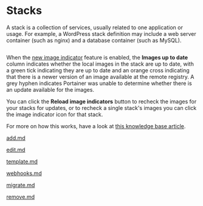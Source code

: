 # Stacks

A stack is a collection of services, usually related to one application or usage. For example, a WordPress stack definition may include a web server container (such as nginx) and a database container (such as MySQL).

<figure><img src="../../../.gitbook/assets/2.20-stacks-list.png" alt=""><figcaption></figcaption></figure>

When the [new image indicator](../host/setup.md#other) feature is enabled, the **Images up to date** column indicates whether the local images in the stack are up to date, with a green tick indicating they are up to date and an orange cross indicating that there is a newer version of an image available at the remote registry. A grey hyphen indicates Portainer was unable to determine whether there is an update available for the images.

You can click the **Reload image indicators** button to recheck the images for your stacks for updates, or to recheck a single stack's images you can click the image indicator icon for that stack.

For more on how this works, have a look at [this knowledge base article](https://portal.portainer.io/knowledge/how-does-the-image-update-notification-icon-work).


[add.md](add.md)



[edit.md](edit.md)



[template.md](template.md)



[webhooks.md](webhooks.md)



[migrate.md](migrate.md)



[remove.md](remove.md)

